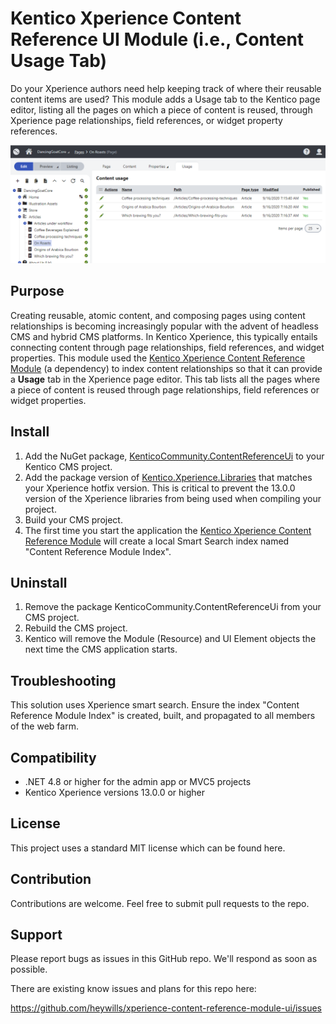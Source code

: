
# Kentico Xperience Content Reference UI Module (i.e., Content Usage Tab)
Do your Xperience authors need help keeping track of where their reusable content items are used? This module adds a Usage tab to the Kentico page editor, listing all the pages on which a piece of content is reused, through Xperience page relationships, field references, or widget property references.

![Usage tab example](/images/usage-tab.png)

## Purpose
Creating reusable, atomic content, and composing pages using content relationships is becoming increasingly popular with the advent of headless CMS and hybrid CMS platforms. In Kentico Xperience, this typically entails connecting content through page relationships, field references, and widget properties. This module used the [Kentico Xperience Content Reference Module](https://github.com/heywills/xperience-content-reference-module) (a dependency) to index content relationships so that it can provide a **Usage** tab in the Xperience page editor. This tab lists all the pages where a piece of content is reused through page relationships, field references or widget properties.
## Install
1. Add the NuGet package, [KenticoCommunity.ContentReferenceUi](https://www.nuget.org/packages/KenticoCommunity.ContentReferenceUi) to your Kentico CMS project.
2. Add the package version of [Kentico.Xperience.Libraries](https://www.nuget.org/packages/Kentico.Xperience.Libraries/) that matches your Xperience hotfix version. This is critical to prevent the  13.0.0 version of the Xperience libraries from being used when compiling your project.
3. Build your CMS project.
4. The first time you start the application the [Kentico Xperience Content Reference Module](https://github.com/heywills/xperience-content-reference-module) will create a local Smart Search index named "Content Reference Module Index".

## Uninstall
1. Remove the package KenticoCommunity.ContentReferenceUi from your CMS project.
2. Rebuild the CMS project.
3. Kentico will remove the Module (Resource) and UI Element objects the next time the CMS application starts.

## Troubleshooting
This solution uses Xperience smart search. Ensure the index "Content Reference Module Index" is created, built, and propagated to all members of the web farm.
## Compatibility
* .NET 4.8 or higher for the admin app or MVC5 projects
* Kentico Xperience versions 13.0.0 or higher

## License
This project uses a standard MIT license which can be found here.

## Contribution
Contributions are welcome. Feel free to submit pull requests to the repo.

## Support
Please report bugs as issues in this GitHub repo. We'll respond as soon as possible.

There are existing know issues and plans for this repo here:

https://github.com/heywills/xperience-content-reference-module-ui/issues

